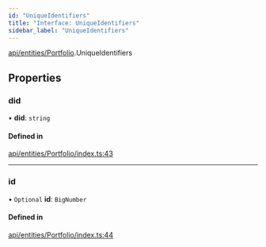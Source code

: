 ```yaml
---
id: "UniqueIdentifiers"
title: "Interface: UniqueIdentifiers"
sidebar_label: "UniqueIdentifiers"
---
```


[api/entities/Portfolio](../../../../../modules/API/Entities/Portfolio/Portfolio.md).UniqueIdentifiers

## Properties

### did

• **did**: `string`

#### Defined in

[api/entities/Portfolio/index.ts:43](https://github.com/PolymeshAssociation/polymesh-sdk/blob/acc2284c/src/api/entities/Portfolio/index.ts#L43)

___

### id

• `Optional` **id**: `BigNumber`

#### Defined in

[api/entities/Portfolio/index.ts:44](https://github.com/PolymeshAssociation/polymesh-sdk/blob/acc2284c/src/api/entities/Portfolio/index.ts#L44)
